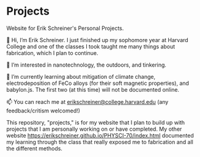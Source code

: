 # Projects
 Website for Erik Schreiner's Personal Projects.
 
👋 Hi, I’m Erik Schreiner. I just finished up my sophomore year at Harvard College and one of the classes I took taught me many things about fabrication, which I plan to continue.

👀 I’m interested in nanotechnology, the outdoors, and tinkering.

🌱 I’m currently learning about mitigation of climate change, electrodeposition of FeCo alloys (for their soft magnetic properties), and babylon.js. The first two (at this time) will not be documented online. 

📫 You can reach me at erikschreiner@college.harvard.edu (any feedback/critism welcomed!)

This repository, "projects," is for my website that I plan to build up with projects that I am personally working on or have completed. My other website https://erikschreiner.github.io/PHYSCI-70/index.html documented my learning through the class that really exposed me to fabrication and all the different methods. 
